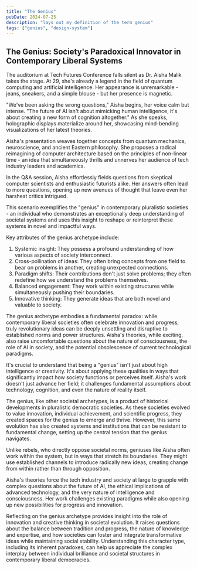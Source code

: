 ```yaml
---
title: "The Genius"
pubDate: 2024-07-25
description: "lays out my definition of the term genius"
tags: ["genius", "design-system"]
---
```


## The Genius: Society's Paradoxical Innovator in Contemporary Liberal Systems

The auditorium at Tech Futures Conference falls silent as Dr. Aisha Malik takes the stage. At 29, she's already a legend in the field of quantum computing and artificial intelligence. Her appearance is unremarkable - jeans, sneakers, and a simple blouse - but her presence is magnetic.

"We've been asking the wrong questions," Aisha begins, her voice calm but intense. "The future of AI isn't about mimicking human intelligence, it's about creating a new form of cognition altogether." As she speaks, holographic displays materialize around her, showcasing mind-bending visualizations of her latest theories.

Aisha's presentation weaves together concepts from quantum mechanics, neuroscience, and ancient Eastern philosophy. She proposes a radical reimagining of computer architecture based on the principles of non-linear time - an idea that simultaneously thrills and unnerves her audience of tech industry leaders and academics.

In the Q&A session, Aisha effortlessly fields questions from skeptical computer scientists and enthusiastic futurists alike. Her answers often lead to more questions, opening up new avenues of thought that leave even her harshest critics intrigued.

This scenario exemplifies the "genius" in contemporary pluralistic societies - an individual who demonstrates an exceptionally deep understanding of societal systems and uses this insight to reshape or reinterpret these systems in novel and impactful ways.

Key attributes of the genius archetype include:

1. Systemic insight: They possess a profound understanding of how various aspects of society interconnect.
2. Cross-pollination of ideas: They often bring concepts from one field to bear on problems in another, creating unexpected connections.
3. Paradigm shifts: Their contributions don't just solve problems; they often redefine how we understand the problems themselves.
4. Balanced engagement: They work within existing structures while simultaneously pushing their boundaries.
5. Innovative thinking: They generate ideas that are both novel and valuable to society.

The genius archetype embodies a fundamental paradox: while contemporary liberal societies often celebrate innovation and progress, truly revolutionary ideas can be deeply unsettling and disruptive to established norms and power structures. Aisha's theories, while exciting, also raise uncomfortable questions about the nature of consciousness, the role of AI in society, and the potential obsolescence of current technological paradigms.

It's crucial to understand that being a "genius" isn't just about high intelligence or creativity. It's about applying these qualities in ways that significantly impact how society functions or perceives itself. Aisha's work doesn't just advance her field; it challenges fundamental assumptions about technology, cognition, and even the nature of reality itself.

The genius, like other societal archetypes, is a product of historical developments in pluralistic democratic societies. As these societies evolved to value innovation, individual achievement, and scientific progress, they created spaces for the genius to emerge and thrive. However, this same evolution has also created systems and institutions that can be resistant to fundamental change, setting up the central tension that the genius navigates.

Unlike rebels, who directly oppose societal norms, geniuses like Aisha often work within the system, but in ways that stretch its boundaries. They might use established channels to introduce radically new ideas, creating change from within rather than through opposition.

Aisha's theories force the tech industry and society at large to grapple with complex questions about the future of AI, the ethical implications of advanced technology, and the very nature of intelligence and consciousness. Her work challenges existing paradigms while also opening up new possibilities for progress and innovation.

Reflecting on the genius archetype provides insight into the role of innovation and creative thinking in societal evolution. It raises questions about the balance between tradition and progress, the nature of knowledge and expertise, and how societies can foster and integrate transformative ideas while maintaining social stability. Understanding this character type, including its inherent paradoxes, can help us appreciate the complex interplay between individual brilliance and societal structures in contemporary liberal democracies.
